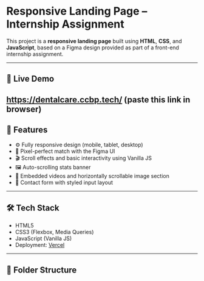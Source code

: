 # Responsive Landing Page – Internship Assignment

This project is a **responsive landing page** built using **HTML**, **CSS**, and **JavaScript**, based on a Figma design provided as part of a front-end internship assignment.

---

## 🚀 Live Demo

 https://dentalcare.ccbp.tech/ (paste this link in browser)
---

## 📌 Features

- ⚙️ Fully responsive design (mobile, tablet, desktop)
- 🎨 Pixel-perfect match with the Figma UI
- 🎬 Scroll effects and basic interactivity using Vanilla JS
- 🖼️ Auto-scrolling stats banner
- 🎥 Embedded videos and horizontally scrollable image section
- 📩 Contact form with styled input layout

---

## 🛠️ Tech Stack

- HTML5
- CSS3 (Flexbox, Media Queries)
- JavaScript (Vanilla JS)
- Deployment: [Vercel](https://vercel.com)

---

## 🧩 Folder Structure

